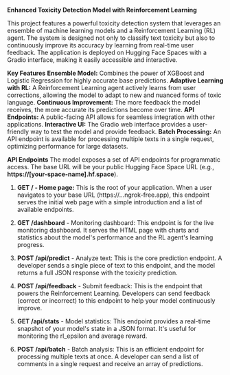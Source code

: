 **Enhanced Toxicity Detection Model with Reinforcement Learning**

This project features a powerful toxicity detection system that leverages an ensemble of machine learning models and a Reinforcement Learning (RL) agent. The system is designed not only to classify text toxicity but also to continuously improve its accuracy by learning from real-time user feedback.
The application is deployed on Hugging Face Spaces with a Gradio interface, making it easily accessible and interactive.

**Key Features**
**Ensemble Model:** Combines the power of XGBoost and Logistic Regression for highly accurate base predictions.
**Adaptive Learning with RL:** A Reinforcement Learning agent actively learns from user corrections, allowing the model to adapt to new and nuanced forms of toxic language.
**Continuous Improvement:** The more feedback the model receives, the more accurate its predictions become over time.
**API Endpoints:** A public-facing API allows for seamless integration with other applications.
**Interactive UI:** The Gradio web interface provides a user-friendly way to test the model and provide feedback.
**Batch Processing:** An API endpoint is available for processing multiple texts in a single request, optimizing performance for large datasets.

**API Endpoints**
The model exposes a set of API endpoints for programmatic access. 
The base URL will be your public Hugging Face Space URL (e.g., **https://[your-space-name].hf.space**).

1) **GET / - Home page:** This is the root of your application. When a user navigates to your base URL (https://...ngrok-free.app), this endpoint serves the initial web page with a simple introduction and a list of available endpoints.

2) **GET /dashboard** - Monitoring dashboard: This endpoint is for the live monitoring dashboard. It serves the HTML page with charts and statistics about the model's performance and the RL agent's learning progress.

3) **POST /api/predict** - Analyze text: This is the core prediction endpoint. A developer sends a single piece of text to this endpoint, and the model returns a full JSON response with the toxicity prediction.

4) **POST /api/feedback** - Submit feedback: This is the endpoint that powers the Reinforcement Learning. Developers can send feedback (correct or incorrect) to this endpoint to help your model continuously improve.

5) **GET /api/stats** - Model statistics: This endpoint provides a real-time snapshot of your model's state in a JSON format. It's useful for monitoring the rl_epsilon and average reward.

6) **POST /api/batch** - Batch analysis: This is an efficient endpoint for processing multiple texts at once. A developer can send a list of comments in a single request and receive an array of predictions.

